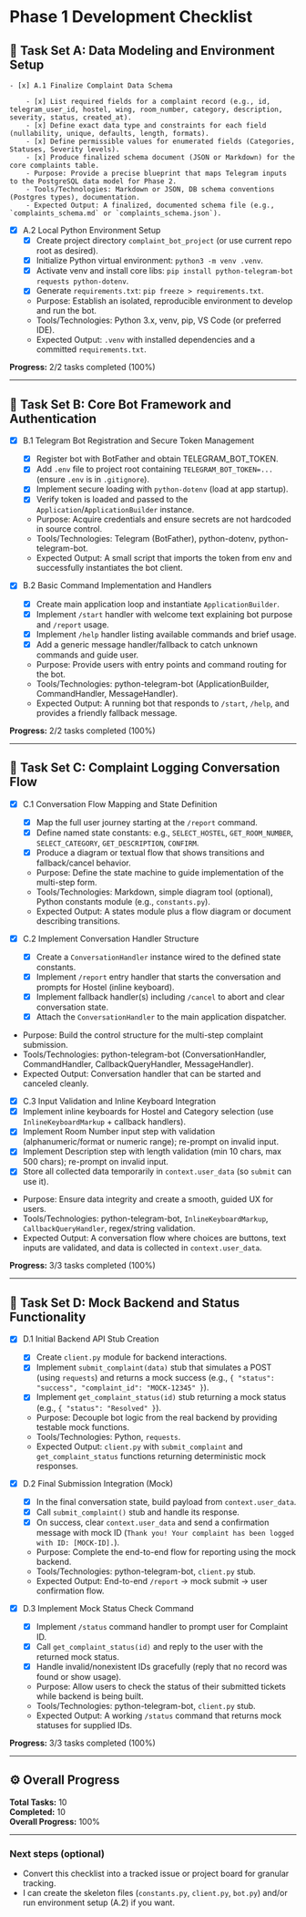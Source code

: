 # Phase 1 Development Checklist

## 🧩 Task Set A: Data Modeling and Environment Setup

    - [x] A.1 Finalize Complaint Data Schema

        - [x] List required fields for a complaint record (e.g., id, telegram_user_id, hostel, wing, room_number, category, description, severity, status, created_at).
        - [x] Define exact data type and constraints for each field (nullability, unique, defaults, length, formats).
        - [x] Define permissible values for enumerated fields (Categories, Statuses, Severity levels).
        - [x] Produce finalized schema document (JSON or Markdown) for the core complaints table.
        - Purpose: Provide a precise blueprint that maps Telegram inputs to the PostgreSQL data model for Phase 2.
        - Tools/Technologies: Markdown or JSON, DB schema conventions (Postgres types), documentation.
        - Expected Output: A finalized, documented schema file (e.g., `complaints_schema.md` or `complaints_schema.json`).

-   [x] A.2 Local Python Environment Setup
    -   [x] Create project directory `complaint_bot_project` (or use current repo root as desired).
    -   [x] Initialize Python virtual environment: `python3 -m venv .venv`.
    -   [x] Activate venv and install core libs: `pip install python-telegram-bot requests python-dotenv`.
    -   [x] Generate `requirements.txt`: `pip freeze > requirements.txt`.
    -   Purpose: Establish an isolated, reproducible environment to develop and run the bot.
    -   Tools/Technologies: Python 3.x, venv, pip, VS Code (or preferred IDE).
    -   Expected Output: `.venv` with installed dependencies and a committed `requirements.txt`.

**Progress:** 2/2 tasks completed (100%)

---

## 🧩 Task Set B: Core Bot Framework and Authentication

-   [x] B.1 Telegram Bot Registration and Secure Token Management

    -   [x] Register bot with BotFather and obtain TELEGRAM_BOT_TOKEN.
    -   [x] Add `.env` file to project root containing `TELEGRAM_BOT_TOKEN=...` (ensure `.env` is in `.gitignore`).
    -   [x] Implement secure loading with `python-dotenv` (load at app startup).
    -   [x] Verify token is loaded and passed to the `Application`/`ApplicationBuilder` instance.
    -   Purpose: Acquire credentials and ensure secrets are not hardcoded in source control.
    -   Tools/Technologies: Telegram (BotFather), python-dotenv, python-telegram-bot.
    -   Expected Output: A small script that imports the token from env and successfully instantiates the bot client.

-   [x] B.2 Basic Command Implementation and Handlers
    -   [x] Create main application loop and instantiate `ApplicationBuilder`.
    -   [x] Implement `/start` handler with welcome text explaining bot purpose and `/report` usage.
    -   [x] Implement `/help` handler listing available commands and brief usage.
    -   [x] Add a generic message handler/fallback to catch unknown commands and guide user.
    -   Purpose: Provide users with entry points and command routing for the bot.
    -   Tools/Technologies: python-telegram-bot (ApplicationBuilder, CommandHandler, MessageHandler).
    -   Expected Output: A running bot that responds to `/start`, `/help`, and provides a friendly fallback message.

**Progress:** 2/2 tasks completed (100%)

---

## 🧩 Task Set C: Complaint Logging Conversation Flow

-   [x] C.1 Conversation Flow Mapping and State Definition

    -   [x] Map the full user journey starting at the `/report` command.
    -   [x] Define named state constants: e.g., `SELECT_HOSTEL`, `GET_ROOM_NUMBER`, `SELECT_CATEGORY`, `GET_DESCRIPTION`, `CONFIRM`.
    -   [x] Produce a diagram or textual flow that shows transitions and fallback/cancel behavior.
    -   Purpose: Define the state machine to guide implementation of the multi-step form.
    -   Tools/Technologies: Markdown, simple diagram tool (optional), Python constants module (e.g., `constants.py`).
    -   Expected Output: A states module plus a flow diagram or document describing transitions.

-   [x] C.2 Implement Conversation Handler Structure

    -   [x] Create a `ConversationHandler` instance wired to the defined state constants.
    -   [x] Implement `/report` entry handler that starts the conversation and prompts for Hostel (inline keyboard).
    -   [x] Implement fallback handler(s) including `/cancel` to abort and clear conversation state.
    -   [x] Attach the `ConversationHandler` to the main application dispatcher.

-   Purpose: Build the control structure for the multi-step complaint submission.
-   Tools/Technologies: python-telegram-bot (ConversationHandler, CommandHandler, CallbackQueryHandler, MessageHandler).
-   Expected Output: Conversation handler that can be started and canceled cleanly.

-   [x] C.3 Input Validation and Inline Keyboard Integration
-   [x] Implement inline keyboards for Hostel and Category selection (use `InlineKeyboardMarkup` + callback handlers).
-   [x] Implement Room Number input step with validation (alphanumeric/format or numeric range); re-prompt on invalid input.
-   [x] Implement Description step with length validation (min 10 chars, max 500 chars); re-prompt on invalid input.
-   [x] Store all collected data temporarily in `context.user_data` (so `submit` can use it).
-   Purpose: Ensure data integrity and create a smooth, guided UX for users.
-   Tools/Technologies: python-telegram-bot, `InlineKeyboardMarkup`, `CallbackQueryHandler`, regex/string validation.
-   Expected Output: A conversation flow where choices are buttons, text inputs are validated, and data is collected in `context.user_data`.

**Progress:** 3/3 tasks completed (100%)

---

## 🧩 Task Set D: Mock Backend and Status Functionality

-   [x] D.1 Initial Backend API Stub Creation

    -   [x] Create `client.py` module for backend interactions.
    -   [x] Implement `submit_complaint(data)` stub that simulates a POST (using `requests`) and returns a mock success (e.g., `{ "status": "success", "complaint_id": "MOCK-12345" }`).
    -   [x] Implement `get_complaint_status(id)` stub returning a mock status (e.g., `{ "status": "Resolved" }`).
    -   Purpose: Decouple bot logic from the real backend by providing testable mock functions.
    -   Tools/Technologies: Python, `requests`.
    -   Expected Output: `client.py` with `submit_complaint` and `get_complaint_status` functions returning deterministic mock responses.

-   [x] D.2 Final Submission Integration (Mock)

    -   [x] In the final conversation state, build payload from `context.user_data`.
    -   [x] Call `submit_complaint()` stub and handle its response.
    -   [x] On success, clear `context.user_data` and send a confirmation message with mock ID (`Thank you! Your complaint has been logged with ID: [MOCK-ID].`).
    -   Purpose: Complete the end-to-end flow for reporting using the mock backend.
    -   Tools/Technologies: python-telegram-bot, `client.py` stub.
    -   Expected Output: End-to-end `/report` → mock submit → user confirmation flow.

-   [x] D.3 Implement Mock Status Check Command
    -   [x] Implement `/status` command handler to prompt user for Complaint ID.
    -   [x] Call `get_complaint_status(id)` and reply to the user with the returned mock status.
    -   [x] Handle invalid/nonexistent IDs gracefully (reply that no record was found or show usage).
    -   Purpose: Allow users to check the status of their submitted tickets while backend is being built.
    -   Tools/Technologies: python-telegram-bot, `client.py` stub.
    -   Expected Output: A working `/status` command that returns mock statuses for supplied IDs.

**Progress:** 3/3 tasks completed (100%)

---

## ⚙️ Overall Progress

**Total Tasks:** 10  
**Completed:** 10  
**Overall Progress:** 100%

---

### Next steps (optional)

-   Convert this checklist into a tracked issue or project board for granular tracking.
-   I can create the skeleton files (`constants.py`, `client.py`, `bot.py`) and/or run environment setup (A.2) if you want.
